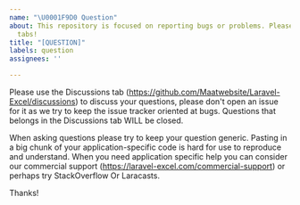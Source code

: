 ```yaml
---
name: "\U0001F9D0 Question"
about: This repository is focused on reporting bugs or problems. Please use the Discussions
  tabs!
title: "[QUESTION]"
labels: question
assignees: ''

---
```


Please use the Discussions tab (https://github.com/Maatwebsite/Laravel-Excel/discussions) to discuss your questions, please don't open an issue for it as we try to keep the issue tracker oriented at bugs. Questions that belongs in the Discussions tab WILL be closed.

When asking questions please try to keep your question generic. Pasting in a big chunk of your application-specific code is hard for use to reproduce and understand. When you need application specific help you can consider our commercial support (https://laravel-excel.com/commercial-support) or perhaps try StackOverflow Or Laracasts.

Thanks!
